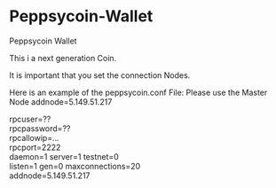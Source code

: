 # Peppsycoin-Wallet
Peppsycoin Wallet

This i a next generation Coin.

It is important that you set the connection Nodes.


Here is an example of the peppsycoin.conf File: Please use the Master Node addnode=5.149.51.217 


rpcuser=??                   
rpcpassword=??    
rpcallowip=*.*.*.*                      
rpcport=2222                                   
daemon=1
server=1
testnet=0                                      
listen=1
gen=0
maxconnections=20                             
addnode=5.149.51.217                            



